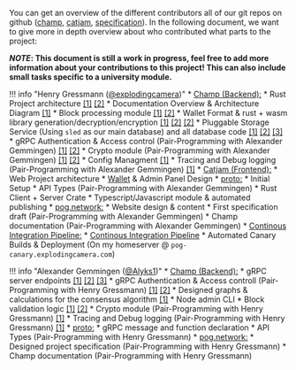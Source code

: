 You can get an overview of the different contributors all of our git repos on github ([champ](https://github.com/pognetwork/champ/graphs/contributors), [catjam](https://github.com/pognetwork/catjam/graphs/contributors), [specification](https://github.com/pognetwork/specification/graphs/contributors)). In the following document, we want to give more in depth overview about who contributed what parts to the project:

**_NOTE_: This document is still a work in progress, feel free to add more information about your contributions to this project! This can also include small tasks specific to a university module.**

<!-- prettier-ignore -->
!!! info "Henry Gressmann ([@explodingcamera](https://github.com/explodingcamera))"
    * [Champ (Backend):](https://github.com/pognetwork/champ)
        * Rust Project architecture [[1]](https://github.com/pognetwork/champ/commits/main?after=1470add68e748fd46f9479cfe0e3f1445d19fb95+69&branch=main) [[2]](https://github.com/pognetwork/champ/pull/1)
        * Documentation Overview & Architecture Diagram [[1]](https://github.com/pognetwork/champ/blame/main/docs/developers/overview.md)
        * Block processing module [[1]](https://github.com/pognetwork/champ/tree/main/champ/node/blockpool) [[2]](https://github.com/pognetwork/champ/pull/65)
        * Wallet Format & rust + wasm library generation/decryption/encryption [[1]](https://github.com/pognetwork/champ/tree/main/champ/lib/champ-wasm) [[2]](https://github.com/pognetwork/champ/tree/main/champ/lib/lulw) [[2]](https://github.com/pognetwork/champ/pull/84)
        * Pluggable Storage Service (Using `sled` as our main database) and all database code [[1]](https://github.com/pognetwork/champ/tree/main/champ/node/storage) [[2]](https://github.com/pognetwork/champ/pull/77) [[3]](https://github.com/pognetwork/champ/pull/68)
        * gRPC Authentication & Access control (Pair-Programming with Alexander Gemmingen) [[1]](https://github.com/pognetwork/champ/pull/80) [[2]](https://github.com/pognetwork/champ/pull/66)
        * Crypto module (Pair-Programming with Alexander Gemmingen) [[1]](https://github.com/pognetwork/champ/pull/84) [[2]](https://github.com/pognetwork/champ/pull/29)
        * Config Managment [[1]](https://github.com/pognetwork/champ/pull/64)
        * Tracing and Debug logging (Pair-Programming with Alexander Gemmingen) [[1]](https://github.com/pognetwork/champ/pull/86)
    * [Catjam (Frontend):](https://github.com/pognetwork/catjam)
        * Web Project architecture
        * [Wallet](https://wallet.pog.network) & Admin Panel Design
    * [proto:](https://github.com/pognetwork/proto)
        * Initial Setup
        * API Types (Pair-Programming with Alexander Gemmingen)
        * Rust Client + Server Crate
        * Typescript/Javascript module & automated publishing
    * [pog.network:](https://github.com/pognetwork/pog.network)
        * Website design & content
        * First specification draft (Pair-Programming with Alexander Gemmingen)
        * Champ documentation (Pair-Programming with Alexander Gemmingen)
    * [Continous Integration Pipeline:](https://github.com/pognetwork/champ/search?q=ci&type=commits)
        * [Continous Integration Pipeline](https://github.com/pognetwork/champ/tree/main/.github/workflows)
        * Automated Canary Builds & Deployment (On my homeserver @ `pog-canary.explodingcamera.com`)

<!-- prettier-ignore -->
!!! info "Alexander Gemmingen ([@Alyks1](https://github.com/Alyks1))"
    * [Champ (Backend):](https://github.com/pognetwork/champ)
        * gRPC server endpoints [[1]](https://github.com/pognetwork/champ/pull/69) [[2]](https://github.com/pognetwork/champ/pull/67) [[3]](https://github.com/pognetwork/champ/pull/33)
        * gRPC Authentication & Access controll (Pair-Programming with Henry Gressmann) [[1]](https://github.com/pognetwork/champ/pull/66) [[2]](https://github.com/pognetwork/champ/pull/80)
        * Designed graphs & calculations for the consensus algorithm [[1]](https://github.com/pognetwork/champ/pull/22)
        * Node admin CLI
        * Block validation logic [[1]](https://github.com/pognetwork/champ/pull/58) [[2]](https://github.com/pognetwork/champ/pull/59)
        * Crypto module (Pair-Programming with Henry Gressmann) [[1]](https://github.com/pognetwork/champ/pull/28)
        * Tracing and Debug logging (Pair-Programming with Henry Gressmann) [[1]](https://github.com/pognetwork/champ/pull/86)
    * [proto:](https://github.com/pognetwork/proto)
        * gRPC message and function declaration
        * API Types (Pair-Programming with Henry Gressmann)
    * [pog.network:](https://github.com/pognetwork/pog.network)
        * Designed project specification (Pair-Programming with Henry Gressmann)
        * Champ documentation (Pair-Programming with Henry Gressmann)
